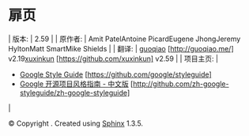 # 扉页

| 版本: | 2.59 |
| 原作者: | Amit PatelAntoine PicardEugene JhongJeremy HyltonMatt SmartMike Shields |
| 翻译: | [guoqiao](http://guoqiao.me/) [http://guoqiao.me/] v2.19[xuxinkun](https://github.com/xuxinkun) [https://github.com/xuxinkun] v2.59 |
| 项目主页: |  
*   [Google Style Guide](https://github.com/google/styleguide) [https://github.com/google/styleguide]
*   [Google 开源项目风格指南 - 中文版](http://github.com/zh-google-styleguide/zh-google-styleguide) [http://github.com/zh-google-styleguide/zh-google-styleguide]

 |

© Copyright . Created using [Sphinx](http://sphinx-doc.org/) 1.3.5.